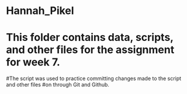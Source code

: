 # Hannah_Pikel
# This folder contains data, scripts, and other files for the assignment for week 7.
#The script was used to practice committing changes made to the script and other files
#on through Git and Github. 